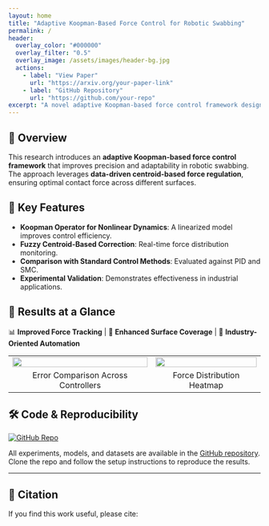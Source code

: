 ```yaml
---
layout: home
title: "Adaptive Koopman-Based Force Control for Robotic Swabbing"
permalink: /
header:
  overlay_color: "#000000"
  overlay_filter: "0.5"
  overlay_image: /assets/images/header-bg.jpg
  actions:
    - label: "View Paper"
      url: "https://arxiv.org/your-paper-link"
    - label: "GitHub Repository"
      url: "https://github.com/your-repo"
excerpt: "A novel adaptive Koopman-based force control framework designed for precision robotic swabbing applications."
---
```


## 🔬 Overview

This research introduces an **adaptive Koopman-based force control framework** that improves precision and adaptability in robotic swabbing. The approach leverages **data-driven centroid-based force regulation**, ensuring optimal contact force across different surfaces.

## 📌 Key Features
- **Koopman Operator for Nonlinear Dynamics**: A linearized model improves control efficiency.
- **Fuzzy Centroid-Based Correction**: Real-time force distribution monitoring.
- **Comparison with Standard Control Methods**: Evaluated against PID and SMC.
- **Experimental Validation**: Demonstrates effectiveness in industrial applications.

## 🎯 Results at a Glance
📊 **Improved Force Tracking** | 🎯 **Enhanced Surface Coverage** | 🤖 **Industry-Oriented Automation**

<table>
  <tr>
    <td><img src="/assets/images/error-comparison.png" width="100%"></td>
    <td><img src="/assets/images/heatmap.png" width="100%"></td>
  </tr>
  <tr>
    <td align="center">Error Comparison Across Controllers</td>
    <td align="center">Force Distribution Heatmap</td>
  </tr>
</table>

## 🛠 Code & Reproducibility
[![GitHub Repo](https://img.shields.io/badge/GitHub-Code-blue?style=for-the-badge&logo=github)](https://github.com/your-repo)

All experiments, models, and datasets are available in the [GitHub repository](https://github.com/your-repo). Clone the repo and follow the setup instructions to reproduce the results.

---
## 📄 Citation

If you find this work useful, please cite:


